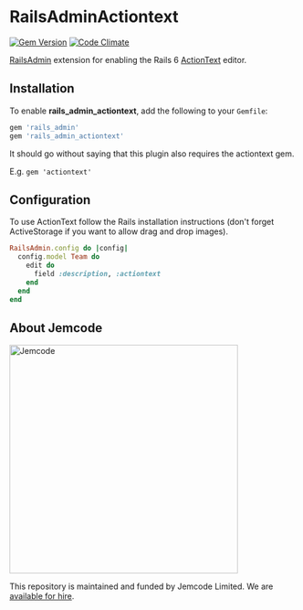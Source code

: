 # RailsAdminActiontext

[![Gem Version](https://badge.fury.io/rb/rails_admin_actiontext.svg)](https://badge.fury.io/rb/rails_admin_actiontext)
[![Code Climate](https://codeclimate.com/github/jemcode/rails_admin_actiontext/badges/gpa.svg)](https://codeclimate.com/github/jemcode/rails_admin_actiontext)

[RailsAdmin](https://github.com/sferik/rails_admin) extension for enabling the Rails 6 [ActionText](https://github.com/rails/actiontext) editor.

## Installation

To enable **rails_admin_actiontext**, add the following to your `Gemfile`:

```ruby
gem 'rails_admin'
gem 'rails_admin_actiontext'
```

It should go without saying that this plugin also requires the actiontext gem.

E.g. `gem 'actiontext'`


## Configuration
To use ActionText follow the Rails installation instructions (don't forget ActiveStorage if you want to allow drag and drop images).

```ruby
RailsAdmin.config do |config|
  config.model Team do
    edit do
      field :description, :actiontext
    end
  end
end
```

## About Jemcode

[<img src="https://www.jemco.de/logo.svg" width="400" alt="Jemcode">][hire]

This repository is maintained and funded by Jemcode Limited. We are [available for hire][hire].

[hire]: https://www.jemco.de?utm_source=github
